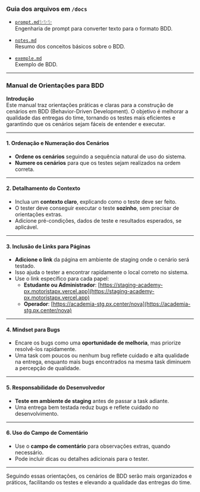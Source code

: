 ### Guia dos arquivos em `/docs`

- [`prompt.md`✨✨✨](./docs/prompt.md)  
  Engenharia de prompt para converter texto para o formato BDD. 

- [`notes.md`](./docs/notes.md)  
  Resumo dos conceitos básicos sobre o BDD.

- [`exemple.md`](./docs/exemple.md)  
  Exemplo de BDD.

---


### Manual de Orientações para BDD

**Introdução**  
Este manual traz orientações práticas e claras para a construção de cenários em BDD (Behavior-Driven Development). O objetivo é melhorar a qualidade das entregas do time, tornando os testes mais eficientes e garantindo que os cenários sejam fáceis de entender e executar.

---

#### 1. **Ordenação e Numeração dos Cenários**
- **Ordene os cenários** seguindo a sequência natural de uso do sistema.
- **Numere os cenários** para que os testes sejam realizados na ordem correta.

---

#### 2. **Detalhamento do Contexto**
- Inclua um **contexto claro**, explicando como o teste deve ser feito.
- O tester deve conseguir executar o teste **sozinho**, sem precisar de orientações extras.
- Adicione pré-condições, dados de teste e resultados esperados, se aplicável.

---

#### 3. **Inclusão de Links para Páginas**
- **Adicione o link** da página em ambiente de staging onde o cenário será testado.
- Isso ajuda o tester a encontrar rapidamente o local correto no sistema.
- Use o link específico para cada papel:
  - **Estudante ou Administrador**: [https://staging-academy-px.motoristapx.vercel.app](https://staging-academy-px.motoristapx.vercel.app)
  - **Operador**: [https://academia-stg.px.center/nova](https://academia-stg.px.center/nova)

---

#### 4. **Mindset para Bugs**
- Encare os bugs como uma **oportunidade de melhoria**, mas priorize resolvê-los rapidamente.
- Uma task com poucos ou nenhum bug reflete cuidado e alta qualidade na entrega, enquanto mais bugs encontrados na mesma task diminuem a percepção de qualidade.

---

#### 5. **Responsabilidade do Desenvolvedor**
- **Teste em ambiente de staging** antes de passar a task adiante.
- Uma entrega bem testada reduz bugs e reflete cuidado no desenvolvimento.

---

#### 6. **Uso do Campo de Comentário**
- Use o **campo de comentário** para observações extras, quando necessário.
- Pode incluir dicas ou detalhes adicionais para o tester.

---

Seguindo essas orientações, os cenários de BDD serão mais organizados e práticos, facilitando os testes e elevando a qualidade das entregas do time.